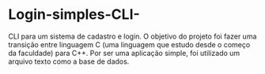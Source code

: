 # Login-simples-CLI-
CLI para um sistema de cadastro e login. O objetivo do projeto foi fazer uma transição entre linguagem C (uma linguagem que estudo desde o começo da faculdade) para C++. Por ser uma aplicação simple, foi utilizado um arquivo texto como a base de dados.
